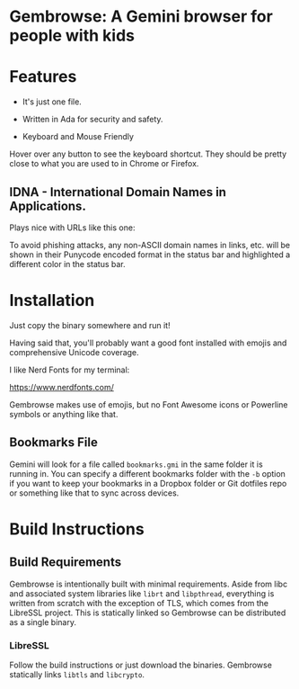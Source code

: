 # Gembrowse: A Gemini browser for people with kids

# Features

* It's just one file.

* Written in Ada for security and safety.

* Keyboard and Mouse Friendly

Hover over any button to see the keyboard shortcut. They should be pretty
close to what you are used to in Chrome or Firefox.

## IDNA - International Domain Names in Applications.

Plays nice with URLs like this one:

To avoid phishing attacks, any non-ASCII domain names in links, etc. will be
shown in their Punycode encoded format in the status bar and highlighted a
different color in the status bar.

# Installation

Just copy the binary somewhere and run it!

Having said that, you'll probably want a good font installed with emojis
and comprehensive Unicode coverage.

I like Nerd Fonts for my terminal:

https://www.nerdfonts.com/

Gembrowse makes use of emojis, but no Font Awesome icons or Powerline symbols
or anything like that.

## Bookmarks File

Gemini will look for a file called `bookmarks.gmi` in the same folder it is
running in. You can specify a different bookmarks folder with the `-b` option
if you want to keep your bookmarks in a Dropbox folder or Git dotfiles repo
or something like that to sync across devices.

# Build Instructions

## Build Requirements

Gembrowse is intentionally built with minimal requirements. Aside from libc and
associated system libraries like `librt` and `libpthread`, everything is written
from scratch with the exception of TLS, which comes from the LibreSSL project.
This is statically linked so Gembrowse can be distributed as a single binary.

### LibreSSL
  
Follow the build instructions or just download the binaries. Gembrowse
statically links `libtls` and `libcrypto`.

